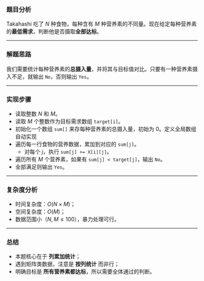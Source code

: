 

### 题目分析

Takahashi 吃了 $N$ 种食物，每种含有 $M$ 种营养素的不同量。现在给定每种营养素的**最低需求**，判断他是否摄取**全部达标**。

---

### 解题思路

我们需要统计每种营养素的**总摄入量**，并将其与目标值对比。只要有一种营养素摄入不足，就输出 `No`，否则输出 `Yes`。

---

### 实现步骤

- 读取整数 $N$ 和 $M$。
- 读取 $M$ 个整数作为目标需求数组 `target[i]`。
- 初始化一个数组 `sum[]` 来存每种营养素的总摄入量，初始为 $0$。定义全局数组自动实现
- 遍历每一行食物的营养数据，累加到对应的 `sum[j]`。
    - 对每个 $j$，执行 `sum[j] += X[i][j]`。
- 遍历所有 $M$ 个营养素，如果有 `sum[j] < target[j]`，输出 `No`。
- 全部满足则输出 `Yes`。

---


### 复杂度分析

- 时间复杂度：$O(N \times M)$；
- 空间复杂度：$O(M)$；
- 数据范围小（$N,M\le 100$），暴力处理可行。

---

### 总结

- 本题核心在于 **列累加统计**；
- 遇到矩阵类数据，注意是 **按列统计** 而非行；
- 明确目标是 **所有营养素都达标**，所以需要全体通过的判断。
